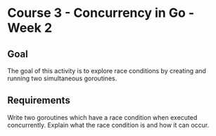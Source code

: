 # Course 3 - Concurrency in Go - Week 2
## Goal
The goal of this activity is to explore race conditions by creating and running two simultaneous goroutines.


## Requirements
Write two goroutines which have a race condition when executed concurrently. Explain what the race condition is and how it can occur.

